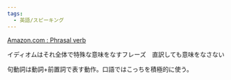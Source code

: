 ```yaml
---
tags:
  - 英語/スピーキング
---
```

[Amazon.com : Phrasal verb](https://www.amazon.com/s?k=Phrasal+verb&i=stripbooks-intl-ship&crid=76Z04H9N7NZ9&sprefix=%2Cstripbooks-intl-ship%2C246)

イディオムはそれ全体で特殊な意味をなすフレーズ　直訳しても意味をなさない

句動詞は動詞+前置詞で表す動作。口語ではこっちを積極的に使う。

